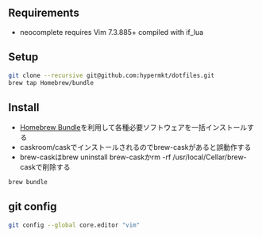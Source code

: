 ## Requirements
* neocomplete requires Vim 7.3.885+ compiled with if_lua

## Setup 
```sh
git clone --recursive git@github.com:hypermkt/dotfiles.git
brew tap Homebrew/bundle
```

## Install 
* [Homebrew Bundle](https://github.com/Homebrew/homebrew-bundle)を利用して各種必要ソフトウェアを一括インストールする
* caskroom/caskでインストールされるのでbrew-caskがあると誤動作する
* brew-caskはbrew uninstall brew-caskかrm -rf /usr/local/Cellar/brew-caskで削除する
```sh
brew bundle
```

## git config
```sh
git config --global core.editor "vim"
```
